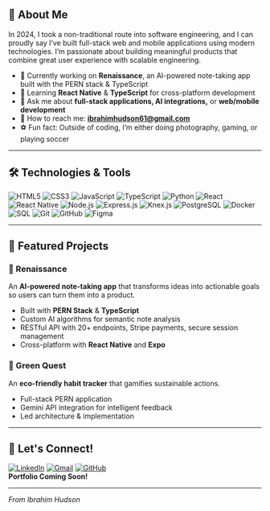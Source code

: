 ## 🚀 About Me
In 2024, I took a non-traditional route into software engineering, and I can proudly say I’ve built full-stack web and mobile applications using modern technologies. I’m passionate about building meaningful products that combine great user experience with scalable engineering.

- 📱 Currently working on **Renaissance**, an AI-powered note-taking app built with the PERN stack & TypeScript
- 🌱 Learning **React Native** & **TypeScript** for cross-platform development
- 💬 Ask me about **full-stack applications, AI integrations,** or **web/mobile development**
- 📧 How to reach me: **ibrahimhudson61@gmail.com**
- ⚽ Fun fact: Outside of coding, I’m either doing photography, gaming, or playing soccer

---

## 🛠️ Technologies & Tools

![HTML5](https://img.shields.io/badge/-HTML5-E34F26?style=flat&logo=html5&logoColor=white)
![CSS3](https://img.shields.io/badge/-CSS3-1572B6?style=flat&logo=css3&logoColor=white)
![JavaScript](https://img.shields.io/badge/-JavaScript-F7DF1E?style=flat&logo=javascript&logoColor=black)
![TypeScript](https://img.shields.io/badge/-TypeScript-3178C6?style=flat&logo=typescript&logoColor=white)
![Python](https://img.shields.io/badge/-Python-3776AB?style=flat&logo=python&logoColor=white)
![React](https://img.shields.io/badge/-React-61DAFB?style=flat&logo=react&logoColor=black)
![React Native](https://img.shields.io/badge/-React%20Native-61DAFB?style=flat&logo=react&logoColor=black)
![Node.js](https://img.shields.io/badge/-Node.js-339933?style=flat&logo=node.js&logoColor=white)
![Express.js](https://img.shields.io/badge/-Express.js-000000?style=flat&logo=express&logoColor=white)
![Knex.js](https://img.shields.io/badge/-Knex.js-D26B38?style=flat)
![PostgreSQL](https://img.shields.io/badge/-PostgreSQL-4169E1?style=flat&logo=postgresql&logoColor=white)
![Docker](https://img.shields.io/badge/-Docker-2496ED?style=flat&logo=docker&logoColor=white)
![SQL](https://img.shields.io/badge/-SQL-003B57?style=flat)
![Git](https://img.shields.io/badge/-Git-F05032?style=flat&logo=git&logoColor=white)
![GitHub](https://img.shields.io/badge/-GitHub-181717?style=flat&logo=github&logoColor=white)
![Figma](https://img.shields.io/badge/-Figma-F24E1E?style=flat&logo=figma&logoColor=white)

---

## 📌 Featured Projects

### 📝 Renaissance
An **AI-powered note-taking app** that transforms ideas into actionable goals so users can turn them into a product.  
- Built with **PERN Stack** & **TypeScript**
- Custom AI algorithms for semantic note analysis
- RESTful API with 20+ endpoints, Stripe payments, secure session management
- Cross-platform with **React Native** and **Expo**  

### 🌱 Green Quest
An **eco-friendly habit tracker** that gamifies sustainable actions.  
- Full-stack PERN application
- Gemini API integration for intelligent feedback
- Led architecture & implementation

---

## 🤝 Let's Connect!

[![LinkedIn](https://img.shields.io/badge/LinkedIn-0A66C2?style=flat&logo=linkedin&logoColor=white)](http://www.linkedin.com/in/ibrahim-hudson-swe)
[![Gmail](https://img.shields.io/badge/Email-D14836?style=flat&logo=gmail&logoColor=white)](mailto:ibrahimhudson61@gmail.com)
[![GitHub](https://img.shields.io/badge/GitHub-181717?style=flat&logo=github&logoColor=white)](https://github.com/Ibra-Hud)  
**Portfolio Coming Soon!**

---

*From Ibrahim Hudson*
